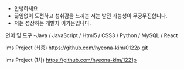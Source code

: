 - 안녕하세요
- 끊임없이 도전하고 성취감을 느끼는 저는 발전 가능성이 무궁무진합니다.
- 저는 성장하는 개발자 이가은입니다.

언어 및 도구
-Java / JavaScript / Html5 / CSS3 / Python / MySQL / React

lms Project (최종)
https://github.com/hyeona-kim/0122p.git

lms Project (1차)
https://github.com/hyeona-kim/1221p
